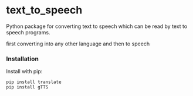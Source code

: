 # text_to_speech
Python package for converting text to speech which can be read by text to speech programs.

first converting into any other language and then to speech
### Installation
Install with pip:
```
pip install translate
pip install gTTS
```
